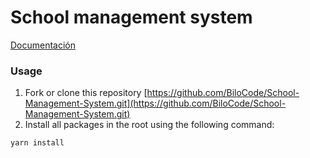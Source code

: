 # School management system

[Documentación](./docs/README.md)

### Usage

1. Fork or clone this repository [https://github.com/BiloCode/School-Management-System.git](https://github.com/BiloCode/School-Management-System.git)
2. Install all packages in the root using the following command:
  ```bash
  yarn install
  ``` 
